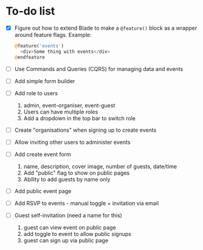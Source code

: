 # To-do list

* [x] Figure out how to extend Blade to make a `@feature()` block as a wrapper around feature flags. Example:
   ```php
   @feature('events')
     <div>Some thing with events</div>
   @endfeature
   ```
   
* [ ] Use Commands and Queries (CQRS) for managing data and events
* [ ] Add simple form builder
* [ ] Add role to users
   1. admin, event-organiser, event-guest
   2. Users can have multiple roles
   3. Add a dropdown in the top bar to switch role
* [ ] Create "organisations" when signing up to create events
* [ ] Allow inviting other users to administer events
* [ ] Add create event form
   1. name, description, cover image, number of guests, date/time
   2. Add "public" flag to show on public pages
   3. Ability to add guests by name only
* [ ] Add public event page
* [ ] Add RSVP to events - manual toggle + invitation via email
* [ ] Guest self-invitation (need a name for this)
    1. guest can view event on public page
    2. add toggle to event to allow public signups
    3. guest can sign up via public page

